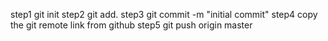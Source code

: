 step1 git init
step2 git add.
step3 git commit -m "initial commit"
step4 copy the git remote link from github
step5 git push origin master 